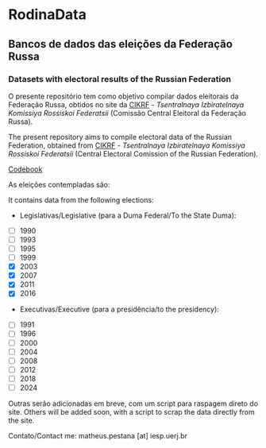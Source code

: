 # RodinaData

## Bancos de dados das eleições da Federação Russa
### Datasets with electoral results of the Russian Federation
 
O presente repositório tem como objetivo compilar dados eleitorais da Federação Russa, obtidos no site da [CIKRF](http://cikrf.ru) - *Tsentralnaya Izbiratelnaya Komissiya Rossiskoi Federatsii* (Comissão Central Eleitoral da Federação Russa).

The present repository aims to compile electoral data of the Russian Federation, obtained from [CIKRF](http://cikrf.ru) - *Tsentralnaya Izbiratelnaya Komissiya Rossiskoi Federatsii* (Central Electoral Comission of the Russian Federation).

[Codebook](https://github.com/mateuspestana/RodinaData/blob/master/RodinaData_Codebook.md)

As eleições contempladas são:

It contains data from the following elections:

* Legislativas/Legislative (para a Duma Federal/To the State Duma): 
- [ ] 1990
- [ ] 1993
- [ ] 1995
- [ ] 1999
- [x] 2003
- [x] 2007
- [x] 2011
- [x] 2016

* Executivas/Executive (para a presidência/to the presidency):
- [ ] 1991
- [ ] 1996
- [ ] 2000
- [ ] 2004
- [ ] 2008
- [ ] 2012
- [ ] 2018
- [ ] 2024

Outras serão adicionadas em breve, com um script para raspagem direto do site. 
Others will be added soon, with a script to scrap the data directly from the site.

Contato/Contact me: matheus.pestana [at] iesp.uerj.br
